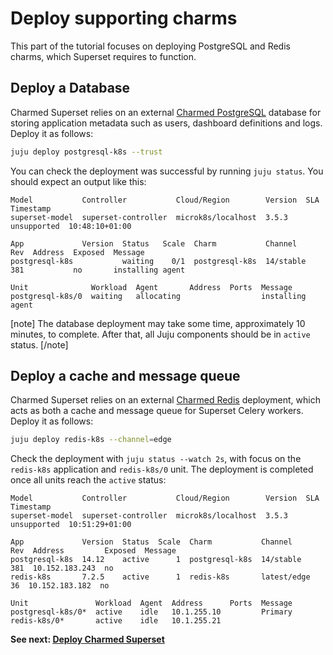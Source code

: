 # Deploy supporting charms

This part of the tutorial focuses on deploying PostgreSQL and Redis charms, which Superset requires to function.

## Deploy a Database
Charmed Superset relies on an external [Charmed PostgreSQL](https://charmhub.io/postgresql-k8s) database for storing application metadata such as users, dashboard definitions and logs. Deploy it as follows:

```bash
juju deploy postgresql-k8s --trust

```
You can check the deployment was successful by running `juju status`. You should expect an output like this:

```
Model           Controller           Cloud/Region        Version  SLA          Timestamp
superset-model  superset-controller  microk8s/localhost  3.5.3    unsupported  10:48:10+01:00

App             Version  Status   Scale  Charm           Channel    Rev  Address  Exposed  Message
postgresql-k8s           waiting    0/1  postgresql-k8s  14/stable  381           no       installing agent

Unit              Workload  Agent       Address  Ports  Message
postgresql-k8s/0  waiting   allocating                  installing agent

```

[note]
The database deployment may take some time, approximately 10 minutes, to complete. After that, all Juju components should be in `active` status.
[/note]

## Deploy a cache and message queue
Charmed Superset relies on an external [Charmed Redis](https://charmhub.io/redis-k8s) deployment, which acts as both a cache and message queue for Superset Celery workers. Deploy it as follows:

```bash
juju deploy redis-k8s --channel=edge
```
Check the deployment with `juju status --watch 2s`, with focus on the `redis-k8s` application and `redis-k8s/0` unit. The deployment is completed once all units reach the `active` status:

```
Model           Controller           Cloud/Region        Version  SLA          Timestamp
superset-model  superset-controller  microk8s/localhost  3.5.3    unsupported  10:51:29+01:00

App             Version  Status  Scale  Charm           Channel      Rev  Address         Exposed  Message
postgresql-k8s  14.12    active      1  postgresql-k8s  14/stable    381  10.152.183.243  no       
redis-k8s       7.2.5    active      1  redis-k8s       latest/edge   36  10.152.183.182  no       

Unit               Workload  Agent  Address      Ports  Message
postgresql-k8s/0*  active    idle   10.1.255.10         Primary
redis-k8s/0*       active    idle   10.1.255.21    
```

**See next:
[Deploy Charmed Superset](04-deploy-superset.md)**